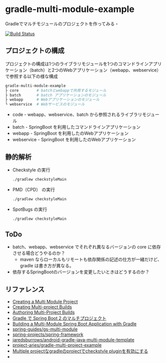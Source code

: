 # gradle-multi-module-example

Gradleでマルチモジュールのプロジェクトを作ってみる・

[![Build Status](https://travis-ci.com/izuno4t/gradle-multi-module-example.svg?branch=master)](https://travis-ci.com/izuno4t/gradle-multi-module-example)

## プロジェクトの構成

プロジェクトの構成は1つのライブラリモジュールを1つのコマンドラインアプリケーション（batch）と2つのWebアプリケーション（webapp、webservice）で参照する以下の様な構成

```bash
gradle-multi-module-example
├ core        # batchとwebappで共用するモジュール
├ batch       # batch アプリケーションのモジュール
├ webapp      # Webアプリケーションのモジュール
└ webservice  # Webサービスのモジュール
```

- code - webapp、webservice、batch から参照されるライブラリモジュール
- batch - SpringBoot を利用したコマンドラインアプリケーション
- webapp - SpringBoot を利用したのWebアプリケーション
- webservice - SpringBoot を利用したのWebアプリケーション

## 静的解析

- Checkstyle の実行
    ```bash
    ./gradlew checkstyleMain
    ```
- PMD（CPD） の実行
    ```bash
    ./gradlew checkstyleMain
    ```
- SpotBugs の実行
    ```bash
    ./gradlew checkstyleMain
    ```

## ToDo

- batch、webapp、webservice でそれぞれ異なるバージョンの core に依存させる場合どうやるのか？
  - maven ならローカルもリモートも依存関係の記述の仕方が一緒だけど、gradle は書き方が異なる。
- 依存するSpringBootのバージョンを変更したいときはどうするのか？

## リファレンス

- [Creating a Multi Module Project](https://spring.io/guides/gs/multi-module/#setting-up-the-library-project)
- [Creating Multi-project Builds](https://guides.gradle.org/creating-multi-project-builds/)
- [Authoring Multi-Project Builds](https://docs.gradle.org/current/userguide/multi_project_builds.html)
- [Gradle で Spring Boot 2 のマルチプロジェクト](https://qiita.com/opengl-8080/items/6409669dc3f8b8071af4)
- [Building a Multi-Module Spring Boot Application with Gradle](https://reflectoring.io/spring-boot-gradle-multi-module/)
- [spring-guides/gs-multi-module](https://github.com/spring-guides/gs-multi-module)
- [spring-projects/spring-framework](https://github.com/spring-projects/spring-framework)
- [jaredsburrows/android-gradle-java-multi-module-template](https://github.com/jaredsburrows/android-gradle-java-multi-module-template)
- [project-aries/gradle-multi-project-example](https://github.com/project-aries/gradle-multi-project-example)
- [Multiple projectなgradleのprojectでcheckstyle pluginを有効にする](https://moznion.hatenadiary.com/entry/2017/09/07/194913)
- 
